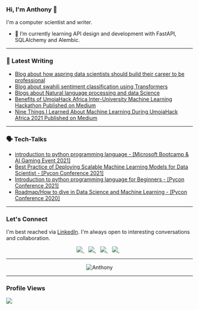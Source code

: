 ### Hi, I'm Anthony 👋

I'm a computer scientist and writer. 

- 🔭  I’m currently learning API design and development with FastAPI, SQLAlchemy and Alembic.

---
 ### 📝 Latest Writing
 * [Blog about how aspring data scientists should build their career to be professional](https://blog.neurotech.africa/words-to-aspiring-data-scientists/)
 * [Blog about swahili sentiment classification using Transformers](https://blog.neurotech.africa/swahili-text-classification-using-transformers/)
 * [Blogs about Natural language processing and  data Science ](https://blog.neurotech.africa/author/anthony/)
 * [Benefits of UmojaHack Africa Inter-University Machine Learning Hackathon Published on Medium](https://zindi.medium.com/2021-winner-tony-mipawa-shares-why-you-should-join-zindi-for-umojahack-africa-2022-africas-8dc65792e743)
 * [Nine Things I Learned About Machine Learning During UmojaHack Africa 2021 Published on Medium](https://hilanth7.medium.com/nine-things-i-learned-about-machine-learning-during-umojahack-africa-2021-8f6a4a2db16a)

---
 ### 🗣️ Tech-Talks
 * [introduction to python programming language - [Microsoft Bootcamp & AI Gaming Event 2021]](https://www.youtube.com/watch?v=CWFdxFhDJj4)
 * [Best Practice of Deploying Scalable Machine Learning Models for Data Scientist - [Pycon Conference 2021]]()
 *  [Introduction to python programming language for Beginners  - [Pycon Conference 2021]](https://www.youtube.com/watch?v=B685dyLdi8o&t=2376s)
 *  [Roadmap/How to dive in Data Science and Machine Learning   - [Pycon Conference 2020]](https://www.youtube.com/watch?v=7UetFzXu0hU)

 ---
  ### Let's Connect

  I'm best reached via [LinkedIn](https://www.linkedin.com/in/anthonymipawa/). I'm always open to interesting conversations and collaboration.

<p align='center'>
<a href="https://twitter.com/LoytTony">
  <img src="https://img.shields.io/badge/twitter-%231DA1F2.svg?&style=for-the-badge&logo=twitter&logoColor=white" />
</a>&nbsp;&nbsp;
<a href="mailto:hilanth7@gmail.com">
  <img src="https://img.shields.io/badge/email-%23D14836.svg?&style=for-the-badge&logo=gmail&logoColor=white" />
</a>&nbsp;&nbsp;
  <a href="https://www.linkedin.com/in/anthonymipawa/">
  <img src="https://img.shields.io/badge/linkedin-%230077B5.svg?&style=for-the-badge&logo=linkedin&logoColor=white" />
</a>&nbsp;&nbsp;
  <a href="https://medium.com/@mipawa">                                                                               
<img src="https://img.shields.io/badge/Medium-12100E?style=for-the-badge&logo=medium&logoColor=white" />
</a>&nbsp;&nbsp;

---
<p align="center"> <img src="https://github-readme-stats.vercel.app/api?username=Tonyloyt&count_private=true&show_icons=true&theme=noctis_minimus&hide_border=true" alt="Anthony" />

---
### Profile Views

![](https://komarev.com/ghpvc/?username=Tonyloyt&color=dc143c)
